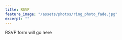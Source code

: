 ```yaml
---
title: RSVP
feature_image: "/assets/photos/ring_photo_fade.jpg"
excerpt: ""
---
```


RSVP form will go here

